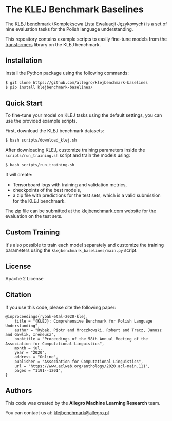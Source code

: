 # The KLEJ Benchmark Baselines
The [KLEJ benchmark](https://klejbenchmark.com/) (Kompleksowa Lista Ewaluacji Językowych) is a set of nine evaluation tasks for the Polish language understanding.

This repository contains example scripts to easily fine-tune models from the [transformers](https://github.com/huggingface/transformers) library on the KLEJ benchmark.

## Installation
Install the Python package using the following commands:
```bash
$ git clone https://github.com/allegro/klejbenchmark-baselines
$ pip install klejbenchmark-baselines/
```

## Quick Start
To fine-tune your model on KLEJ tasks using the default settings, you can use the provided example scripts.

First, download the KLEJ benchmark datasets:
```bash
$ bash scripts/download_klej.sh
```

After downloading KLEJ, customize training parameters inside the `scripts/run_training.sh` script and train the models using:
```bash
$ bash scripts/run_training.sh
```

It will create:
- Tensorboard logs with training and validation metrics,
- checkpoints of the best models,
- a zip file with predictions for the test sets, which is a valid submission for the KLEJ benchmark.

The zip file can be submitted at the [klejbenchmark.com](https://klejbenchmark.com/submit/) website for the evaluation on the test sets.

## Custom Training
It's also possible to train each model separately and customize the training parameters using the `klejbenchmark_baselines/main.py` script.

## License
Apache 2 License

## Citation
If you use this code, please cite the following paper:

```
@inproceedings{rybak-etal-2020-klej,
    title = "{KLEJ}: Comprehensive Benchmark for Polish Language Understanding",
    author = "Rybak, Piotr and Mroczkowski, Robert and Tracz, Janusz and Gawlik, Ireneusz",
    booktitle = "Proceedings of the 58th Annual Meeting of the Association for Computational Linguistics",
    month = jul,
    year = "2020",
    address = "Online",
    publisher = "Association for Computational Linguistics",
    url = "https://www.aclweb.org/anthology/2020.acl-main.111",
    pages = "1191--1201",
}
```

## Authors
This code was created by the **Allegro Machine Learning Research** team.

You can contact us at: <a href="mailto:klejbenchmark@allegro.pl">klejbenchmark@allegro.pl</a>
